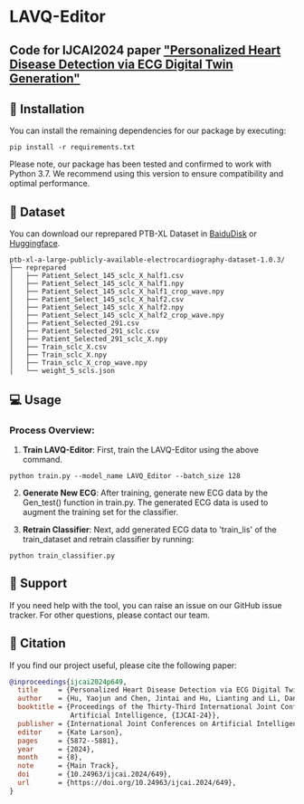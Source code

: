 # LAVQ-Editor
## Code for IJCAI2024 paper ["Personalized Heart Disease Detection via ECG Digital Twin Generation"](https://www.ijcai.org/proceedings/2024/649)

## 🚀 Installation 

You can install the remaining dependencies for our package by executing:
```
pip install -r requirements.txt
```
Please note, our package has been tested and confirmed to work with Python 3.7. We recommend using this version to ensure compatibility and optimal performance.

## 📂 Dataset
You can download our reprepared PTB-XL Dataset in [BaiduDisk](https://pan.baidu.com/s/1WrthCxT_UKm5iJacYtcMDQ?pwd=n2id) or [Huggingface](https://huggingface.co/datasets/Yaojunhu/LAVQEditor-PTBXL/). 
```
ptb-xl-a-large-publicly-available-electrocardiography-dataset-1.0.3/
├── reprepared
│   ├── Patient_Select_145_sclc_X_half1.csv
│   ├── Patient_Select_145_sclc_X_half1.npy
│   ├── Patient_Select_145_sclc_X_half1_crop_wave.npy
│   ├── Patient_Select_145_sclc_X_half2.csv
│   ├── Patient_Select_145_sclc_X_half2.npy
│   ├── Patient_Select_145_sclc_X_half2_crop_wave.npy
│   ├── Patient_Selected_291.csv
│   ├── Patient_Selected_291_sclc.csv
│   ├── Patient_Selected_291_sclc_X.npy
│   ├── Train_sclc_X.csv
│   ├── Train_sclc_X.npy
│   ├── Train_sclc_X_crop_wave.npy
│   └── weight_5_scls.json
```


## 💻 Usage

### Process Overview:
1. **Train LAVQ-Editor**: First, train the LAVQ-Editor using the above command. 
```
python train.py --model_name LAVQ_Editor --batch_size 128 
```
2. **Generate New ECG**: After training, generate new ECG data by the Gen_test() function in train.py. The generated ECG data is used to augment the training set for the classifier.

3. **Retrain Classifier**: Next, add generated ECG data to 'train_lis' of the train_dataset and retrain classifier by running:
```
python train_classifier.py
```



## 💼 Support
If you need help with the tool, you can raise an issue on our GitHub issue tracker. For other questions, please contact our team.

## 📜 Citation

If you find our project useful, please cite the following paper:

```bibtex
@inproceedings{ijcai2024p649,
  title     = {Personalized Heart Disease Detection via ECG Digital Twin Generation},
  author    = {Hu, Yaojun and Chen, Jintai and Hu, Lianting and Li, Dantong and Yan, Jiahuan and Ying, Haochao and Liang, Huiying and Wu, Jian},
  booktitle = {Proceedings of the Thirty-Third International Joint Conference on
               Artificial Intelligence, {IJCAI-24}},
  publisher = {International Joint Conferences on Artificial Intelligence Organization},
  editor    = {Kate Larson},
  pages     = {5872--5881},
  year      = {2024},
  month     = {8},
  note      = {Main Track},
  doi       = {10.24963/ijcai.2024/649},
  url       = {https://doi.org/10.24963/ijcai.2024/649},
}